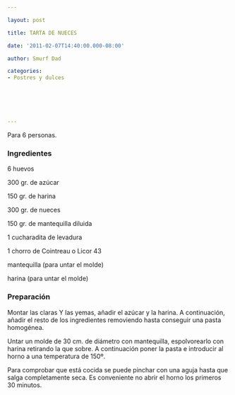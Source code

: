 ```yaml
---

layout: post

title: TARTA DE NUECES

date: '2011-02-07T14:40:00.000-08:00'

author: Smurf Dad

categories:
- Postres y dulces






---
```


Para 6 personas.

<h3>Ingredientes</h3>

6 huevos

300 gr. de azúcar

150 gr. de harina

300 gr. de nueces

150 gr. de mantequilla diluida

1 cucharadita de levadura

1 chorro de Cointreau o Licor 43

mantequilla (para untar el molde)

harina (para untar el molde)

<h3>Preparación</h3>

Montar las claras Y las yemas, añadir el azúcar y la harina. A continuación, añadir el resto de los ingredientes removiendo hasta conseguir una pasta homogénea.

Untar un molde de 30 cm. de diámetro con mantequilla, espolvorearlo con harina retirando la que sobre. A continuación poner la pasta e introducir al horno a una temperatura de 150º.

Para comprobar que está cocida se puede pinchar con una aguja hasta que salga completamente seca. Es conveniente no abrir el horno los primeros 30 minutos.